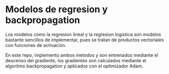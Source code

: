 # Modelos de regresion y backpropagation
Los modelos como la regresion lineal y la regresion logistica son modelos bastante sencillos de implementar, pues se tratan de productos vectoriales con funciones de activacion.

En este repo, implemento ambos metodos y son entrenados mediante el descenso del gradiente, los gradientes son calculados mediante el algoritmo backpropagation y aplicados con el optimizador Adam.
